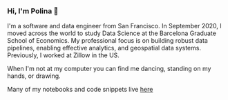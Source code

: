 ### Hi, I'm Polina 👋

I'm a software and data engineer from San Francisco. In September 2020, I moved across the world to study Data Science at the Barcelona Graduate School of Economics. My professional focus is on building robust data pipelines, enabling effective analytics, and geospatial data systems. Previously, I worked at Zillow in the US.

When I'm not at my computer you can find me dancing, standing on my hands, or drawing.

Many of my notebooks and code snippets live [here](https://gist.github.com/polinabee)

<!--
**polinabee/polinabee** is a ✨ _special_ ✨ repository because its `README.md` (this file) appears on your GitHub profile.

Here are some ideas to get you started:

- 🔭 I’m currently working on ...
- 🌱 I’m currently learning ...
- 👯 I’m looking to collaborate on ...
- 🤔 I’m looking for help with ...
- 💬 Ask me about ...
- 📫 How to reach me: ...
- 😄 Pronouns: ...
- ⚡ Fun fact: ...
-->
